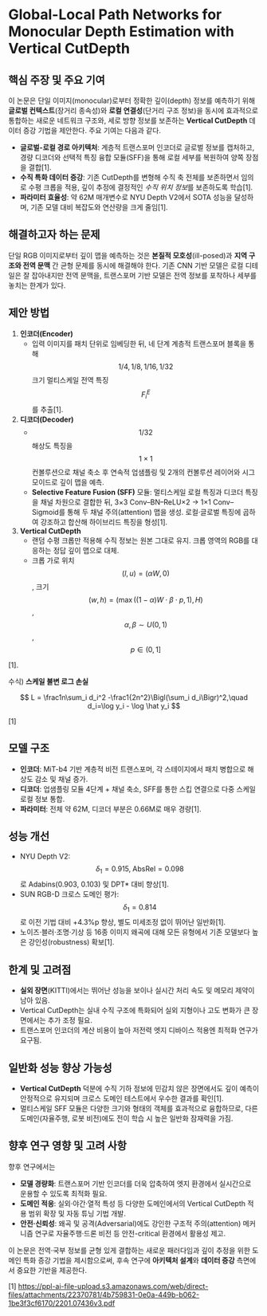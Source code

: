 # Global-Local Path Networks for Monocular Depth Estimation with Vertical CutDepth

## 핵심 주장 및 주요 기여  
이 논문은 단일 이미지(monocular)로부터 정확한 깊이(depth) 정보를 예측하기 위해 **글로벌 컨텍스트**(장거리 종속성)와 **로컬 연결성**(단거리 구조 정보)을 동시에 효과적으로 통합하는 새로운 네트워크 구조와, 세로 방향 정보를 보존하는 **Vertical CutDepth** 데이터 증강 기법을 제안한다. 주요 기여는 다음과 같다.  
- **글로벌-로컬 경로 아키텍처**: 계층적 트랜스포머 인코더로 글로벌 정보를 캡처하고, 경량 디코더와 선택적 특징 융합 모듈(SFF)을 통해 로컬 세부를 복원하여 양쪽 장점을 결합[1].  
- **수직 특화 데이터 증강**: 기존 CutDepth를 변형해 수직 축 전체를 보존하면서 임의로 수평 크롭을 적용, 깊이 추정에 결정적인 *수직 위치 정보*를 보존하도록 학습[1].  
- **파라미터 효율성**: 약 62M 매개변수로 NYU Depth V2에서 SOTA 성능을 달성하며, 기존 모델 대비 복잡도와 연산량을 크게 줄임[1].  

## 해결하고자 하는 문제  
단일 RGB 이미지로부터 깊이 맵을 예측하는 것은 **본질적 모호성**(ill-posed)과 **지역 구조와 전역 문맥** 간 균형 문제를 동시에 해결해야 한다. 기존 CNN 기반 모델은 로컬 디테일은 잘 잡아내지만 전역 문맥을, 트랜스포머 기반 모델은 전역 정보를 포착하나 세부를 놓치는 한계가 있다.  

## 제안 방법  
1. **인코더(Encoder)**  
   - 입력 이미지를 패치 단위로 임베딩한 뒤, 네 단계 계층적 트랜스포머 블록을 통해 $$1/4,1/8,1/16,1/32$$ 크기 멀티스케일 전역 특징 $$F^E_i$$를 추출[1].  
2. **디코더(Decoder)**  
   - $$1/32$$ 해상도 특징을 $$1\times1$$ 컨볼루션으로 채널 축소 후 연속적 업샘플링 및 2개의 컨볼루션 레이어와 시그모이드로 깊이 맵을 예측.  
   - **Selective Feature Fusion (SFF)** 모듈: 멀티스케일 로컬 특징과 디코더 특징을 채널 차원으로 결합한 뒤, 3×3 Conv–BN–ReLU×2 → 1×1 Conv–Sigmoid를 통해 두 채널 주의(attention) 맵을 생성. 로컬·글로벌 특징에 곱하여 강조하고 합산해 하이브리드 특징을 형성[1].  
3. **Vertical CutDepth**  
   - 랜덤 수평 크롭만 적용해 수직 정보는 원본 그대로 유지. 크롭 영역의 RGB를 대응하는 정답 깊이 맵으로 대체.  
   - 크롭 가로 위치 $$(l,u)=(\alpha W,0)$$, 크기 $$(w,h)=(\max((1-\alpha)W\cdot\beta\cdot p,1),\,H)$$, $$\alpha,\beta\sim U(0,1)$$, $$p\in(0,1]$$

[1].  

수식) **스케일 불변 로그 손실**  

$$
L = \frac1n\sum_i d_i^2 -\frac1{2n^2}\Bigl(\sum_i d_i\Bigr)^2,\quad d_i=\log y_i - \log \hat y_i
$$

[1]

## 모델 구조  
- **인코더**: MiT-b4 기반 계층적 비전 트랜스포머, 각 스테이지에서 패치 병합으로 해상도 감소 및 채널 증가.  
- **디코더**: 업샘플링 모듈 4단계 + 채널 축소, SFF를 통한 스킵 연결으로 다중 스케일 로컬 정보 통합.  
- **파라미터**: 전체 약 62M, 디코더 부분은 0.66M로 매우 경량[1].  

## 성능 개선  
- NYU Depth V2: $$\delta_1=0.915,\;\mathrm{AbsRel}=0.098$$로 Adabins(0.903, 0.103) 및 DPT* 대비 향상[1].  
- SUN RGB-D 크로스 도메인 평가: $$\delta_1=0.814$$로 이전 기법 대비 +4.3%p 향상, 별도 미세조정 없이 뛰어난 일반화[1].  
- 노이즈·블러·조명·기상 등 16종 이미지 왜곡에 대해 모든 유형에서 기존 모델보다 높은 강인성(robustness) 확보[1].  

## 한계 및 고려점  
- **실외 장면**(KITTI)에서는 뛰어난 성능을 보이나 실시간 처리 속도 및 메모리 제약이 남아 있음.  
- Vertical CutDepth는 실내 수직 구조에 특화되어 실외 지형이나 고도 변화가 큰 장면에서는 추가 조정 필요.  
- 트랜스포머 인코더의 계산 비용이 높아 저전력 엣지 디바이스 적용엔 최적화 연구가 요구됨.  

## 일반화 성능 향상 가능성  
- **Vertical CutDepth** 덕분에 수직 기하 정보에 민감치 않은 장면에서도 깊이 예측이 안정적으로 유지되며 크로스 도메인 테스트에서 우수한 결과를 확인[1].  
- 멀티스케일 SFF 모듈은 다양한 크기와 형태의 객체를 효과적으로 융합하므로, 다른 도메인(자율주행, 로봇 비전)에도 전이 학습 시 높은 일반화 잠재력을 가짐.  

## 향후 연구 영향 및 고려 사항  
향후 연구에서는  
- **모델 경량화**: 트랜스포머 기반 인코더를 더욱 압축하여 엣지 환경에서 실시간으로 운용할 수 있도록 최적화 필요.  
- **도메인 적응**: 실외·야간·열적 특성 등 다양한 도메인에서의 Vertical CutDepth 적용 범위 확장 및 자동 튜닝 기법 개발.  
- **안전·신뢰성**: 왜곡 및 공격(Adversarial)에도 강인한 구조적 주의(attention) 메커니즘 연구로 자율주행·드론 비전 등 안전-critical 환경에서 활용성 제고.  

이 논문은 전역·국부 정보를 균형 있게 결합하는 새로운 패러다임과 깊이 추정을 위한 도메인 특화 증강 기법을 제시함으로써, 후속 연구에 **아키텍처 설계**와 **데이터 증강** 측면에서 중요한 기반을 제공한다.

[1] https://ppl-ai-file-upload.s3.amazonaws.com/web/direct-files/attachments/22370781/4b759831-0e0a-449b-b062-1be3f3cf6170/2201.07436v3.pdf
